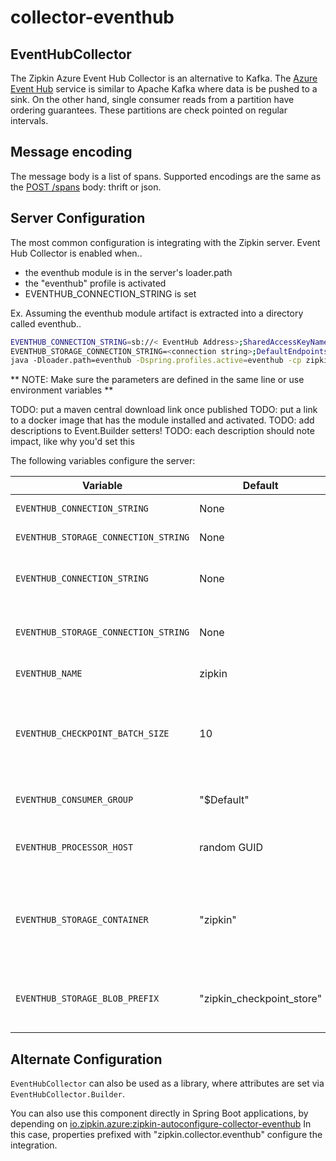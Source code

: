 # collector-eventhub

## EventHubCollector
The Zipkin Azure Event Hub Collector is an alternative to Kafka.
The [Azure Event Hub](https://azure.microsoft.com/en-us/services/event-hubs/)
service is similar to Apache Kafka where data is be pushed to a sink. On
the other hand, single consumer reads from a partition have ordering guarantees.
These partitions are check pointed on regular intervals.

## Message encoding
The message body is a list of spans. Supported encodings are the same as
the [POST /spans](http://zipkin.io/zipkin-api/#/paths/%252Fspans) body: thrift or json.

## Server Configuration
The most common configuration is integrating with the Zipkin server.
Event Hub Collector is enabled when..
* the eventhub module is in the server's loader.path
* the "eventhub" profile is activated
* EVENTHUB_CONNECTION_STRING is set

Ex. Assuming the eventhub module artifact is extracted into a directory called eventhub..

```bash
EVENTHUB_CONNECTION_STRING=sb://< EventHub Address>;SharedAccessKeyName=<name>;SharedAccessKey=<key> \
EVENTHUB_STORAGE_CONNECTION_STRING=<connection string>;DefaultEndpointsProtocol=https;AccountName=<yourAccountName>;AccountKey=<yourAccountKey> \
java -Dloader.path=eventhub -Dspring.profiles.active=eventhub -cp zipkin.jar org.springframework.boot.loader.PropertiesLauncher
```

** NOTE: Make sure the parameters are defined in the same line or use environment variables **

TODO: put a maven central download link once published
TODO: put a link to a docker image that has the module installed and activated.
TODO: add descriptions to Event.Builder setters!
TODO: each description should note impact, like why you'd set this

The following variables configure the server:

Variable | Default | Description
--- | --- | ---
`EVENTHUB_CONNECTION_STRING` | None | Azure EventHub ConnectionString
`EVENTHUB_STORAGE_CONNECTION_STRING` | None | Azure Storage ConnectionString
`EVENTHUB_CONNECTION_STRING` | None | TODO: description and link to azure docs
`EVENTHUB_STORAGE_CONNECTION_STRING` | None | TODO: description and link to azure docs
`EVENTHUB_NAME` | zipkin | TODO: link to azure docs
`EVENTHUB_CHECKPOINT_BATCH_SIZE` | 10 | The number of messages consumed from a partition after which checkpointing occurs.
`EVENTHUB_CONSUMER_GROUP` | "$Default" | Consumer Group for your EventHub
`EVENTHUB_PROCESSOR_HOST` | random GUID | Name of the processor host - for information purposes only.
`EVENTHUB_STORAGE_CONTAINER` | "zipkin" | Indicates the container in which partition offsets are stored and used for the partition lease.
`EVENTHUB_STORAGE_BLOB_PREFIX` | "zipkin_checkpoint_store" | The path within the storage container where the offsets get stored.

## Alternate Configuration
`EventHubCollector` can also be used as a library, where attributes are
set via `EventHubCollector.Builder`.

You can also use this component directly in Spring Boot applications, by
depending on [io.zipkin.azure:zipkin-autoconfigure-collector-eventhub](../../autoconfigure/zipkin-autoconfigure-collector-eventhub)
In this case, properties prefixed with "zipkin.collector.eventhub" configure the integration.
